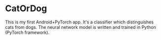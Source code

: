 # CatOrDog

This is my first Android+PyTorch app. It's a classifier which distinguishes cats from dogs.
The neural network model is written and trained in Python (PyTorch framework).

